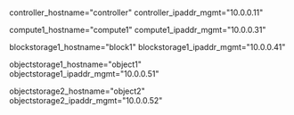#

controller_hostname="controller"
controller_ipaddr_mgmt="10.0.0.11"

compute1_hostname="compute1"
compute1_ipaddr_mgmt="10.0.0.31"

blockstorage1_hostname="block1"
blockstorage1_ipaddr_mgmt="10.0.0.41"

objectstorage1_hostname="object1"
objectstorage1_ipaddr_mgmt="10.0.0.51"

objectstorage2_hostname="object2"
objectstorage2_ipaddr_mgmt="10.0.0.52"

